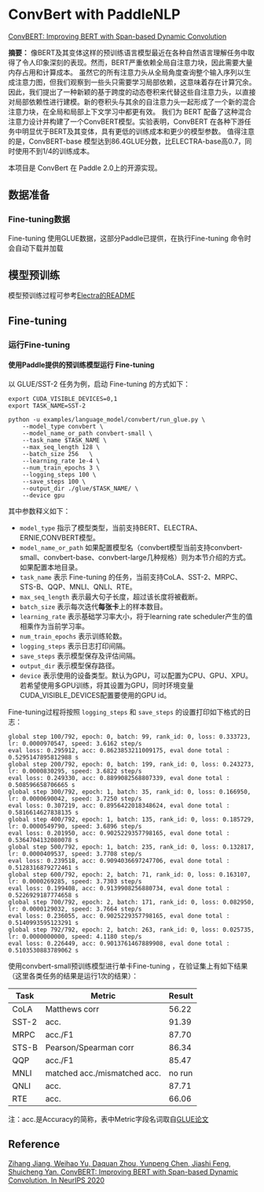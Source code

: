 # ConvBert with PaddleNLP

[ConvBERT: Improving BERT with Span-based Dynamic Convolution](https://arxiv.org/abs/2008.02496)

**摘要：**
像BERT及其变体这样的预训练语言模型最近在各种自然语言理解任务中取得了令人印象深刻的表现。然而，BERT严重依赖全局自注意力块，因此需要大量内存占用和计算成本。
虽然它的所有注意力头从全局角度查询整个输入序列以生成注意力图，但我们观察到一些头只需要学习局部依赖，这意味着存在计算冗余。
因此，我们提出了一种新颖的基于跨度的动态卷积来代替这些自注意力头，以直接对局部依赖性进行建模。新的卷积头与其余的自注意力头一起形成了一个新的混合注意力块，在全局和局部上下文学习中都更有效。
我们为 BERT 配备了这种混合注意力设计并构建了一个ConvBERT模型。实验表明，ConvBERT 在各种下游任务中明显优于BERT及其变体，具有更低的训练成本和更少的模型参数。
值得注意的是，ConvBERT-base 模型达到86.4GLUE分数，比ELECTRA-base高0.7，同时使用不到1/4的训练成本。

本项目是 ConvBert 在 Paddle 2.0上的开源实现。

## **数据准备**

### Fine-tuning数据
Fine-tuning 使用GLUE数据，这部分Paddle已提供，在执行Fine-tuning 命令时会自动下载并加载


## **模型预训练**
模型预训练过程可参考[Electra的README](https://github.com/PaddlePaddle/PaddleNLP/blob/develop/examples/language_model/electra/README.md)

## **Fine-tuning**

### 运行Fine-tuning

#### **使用Paddle提供的预训练模型运行 Fine-tuning**

以 GLUE/SST-2 任务为例，启动 Fine-tuning 的方式如下：
```shell
export CUDA_VISIBLE_DEVICES=0,1
export TASK_NAME=SST-2

python -u examples/language_model/convbert/run_glue.py \
    --model_type convbert \
    --model_name_or_path convbert-small \
    --task_name $TASK_NAME \
    --max_seq_length 128 \
    --batch_size 256   \
    --learning_rate 1e-4 \
    --num_train_epochs 3 \
    --logging_steps 100 \
    --save_steps 100 \
    --output_dir ./glue/$TASK_NAME/ \
    --device gpu
```
其中参数释义如下：
- `model_type` 指示了模型类型，当前支持BERT、ELECTRA、ERNIE,CONVBERT模型。
- `model_name_or_path` 如果配置模型名（convbert模型当前支持convbert-small、convbert-base、convbert-large几种规格）则为本节介绍的方式。如果配置本地目录。
- `task_name` 表示 Fine-tuning 的任务，当前支持CoLA、SST-2、MRPC、STS-B、QQP、MNLI、QNLI、RTE。
- `max_seq_length` 表示最大句子长度，超过该长度将被截断。
- `batch_size` 表示每次迭代**每张卡**上的样本数目。
- `learning_rate` 表示基础学习率大小，将于learning rate scheduler产生的值相乘作为当前学习率。
- `num_train_epochs` 表示训练轮数。
- `logging_steps` 表示日志打印间隔。
- `save_steps` 表示模型保存及评估间隔。
- `output_dir` 表示模型保存路径。
- `device` 表示使用的设备类型。默认为GPU，可以配置为CPU、GPU、XPU。若希望使用多GPU训练，将其设置为GPU，同时环境变量CUDA_VISIBLE_DEVICES配置要使用的GPU id。

Fine-tuning过程将按照 `logging_steps` 和 `save_steps` 的设置打印如下格式的日志：

```
global step 100/792, epoch: 0, batch: 99, rank_id: 0, loss: 0.333723, lr: 0.0000970547, speed: 3.6162 step/s
eval loss: 0.295912, acc: 0.8623853211009175, eval done total : 0.5295147895812988 s
global step 200/792, epoch: 0, batch: 199, rank_id: 0, loss: 0.243273, lr: 0.0000830295, speed: 3.6822 step/s
eval loss: 0.249330, acc: 0.8899082568807339, eval done total : 0.508596658706665 s
global step 300/792, epoch: 1, batch: 35, rank_id: 0, loss: 0.166950, lr: 0.0000690042, speed: 3.7250 step/s
eval loss: 0.307219, acc: 0.8956422018348624, eval done total : 0.5816614627838135 s
global step 400/792, epoch: 1, batch: 135, rank_id: 0, loss: 0.185729, lr: 0.0000549790, speed: 3.6896 step/s
eval loss: 0.201950, acc: 0.9025229357798165, eval done total : 0.5364704132080078 s
global step 500/792, epoch: 1, batch: 235, rank_id: 0, loss: 0.132817, lr: 0.0000409537, speed: 3.7708 step/s
eval loss: 0.239518, acc: 0.9094036697247706, eval done total : 0.5128316879272461 s
global step 600/792, epoch: 2, batch: 71, rank_id: 0, loss: 0.163107, lr: 0.0000269285, speed: 3.7303 step/s
eval loss: 0.199408, acc: 0.9139908256880734, eval done total : 0.5226929187774658 s
global step 700/792, epoch: 2, batch: 171, rank_id: 0, loss: 0.082950, lr: 0.0000129032, speed: 3.7664 step/s
eval loss: 0.236055, acc: 0.9025229357798165, eval done total : 0.5140993595123291 s
global step 792/792, epoch: 2, batch: 263, rank_id: 0, loss: 0.025735, lr: 0.0000000000, speed: 4.1180 step/s
eval loss: 0.226449, acc: 0.9013761467889908, eval done total : 0.5103530883789062 s
```

使用convbert-small预训练模型进行单卡Fine-tuning ，在验证集上有如下结果（这里各类任务的结果是运行1次的结果）：

| Task  | Metric                       | Result      |
|-------|------------------------------|-------------|
| CoLA  | Matthews corr                | 56.22       |
| SST-2 | acc.                         | 91.39       |
| MRPC  | acc./F1                      | 87.70       |
| STS-B | Pearson/Spearman corr        | 86.34       |
| QQP   | acc./F1                      | 85.47       |
| MNLI  | matched acc./mismatched acc. | no run       |
| QNLI  | acc.                         | 87.71       |
| RTE   | acc.                         | 66.06       |

注：acc.是Accuracy的简称，表中Metric字段名词取自[GLUE论文](https://openreview.net/pdf?id=rJ4km2R5t7)



## Reference
[Zihang Jiang, Weihao Yu, Daquan Zhou, Yunpeng Chen, Jiashi Feng, Shuicheng Yan. ConvBERT: Improving BERT with Span-based Dynamic Convolution. In NeurIPS 2020](https://arxiv.org/abs/2008.02496)
